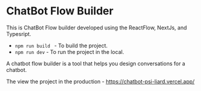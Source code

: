 # ChatBot Flow Builder

This is ChatBot Flow builder developed using the ReactFlow, NextJs, and Typesript.

- `npm run build ` - To build the project.
- `npm run dev` - To run the project in the local.

A chatbot flow builder is a tool that helps you design conversations for a chatbot.

The view the project in the production - https://chatbot-psi-liard.vercel.app/
